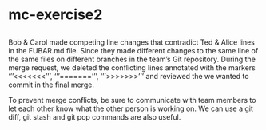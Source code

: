 # mc-exercise2

## 
Bob & Carol made competing line changes that contradict Ted & Alice lines in the FUBAR.md file. Since they made different changes to the same line of the same files on different branches in the team’s Git repository.  During the merge request, we deleted the conflicting lines annotated with the markers ‘’’<<<<<<<’’’, ‘’’=======’’’, ‘’’>>>>>>>’’’ and reviewed the we wanted to commit in the final merge.

To prevent merge conflicts, be sure to communicate with team members to let each other know what the other person is working on.
We can use a git diff,  git stash and git pop commands are also useful.
